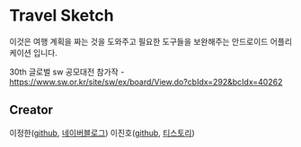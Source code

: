 Travel Sketch
==============
이것은 여행 계획을 짜는 것을 도와주고 필요한 도구들을 보완해주는 안드로이드 어플리케이션 입니다.

30th 글로벌 sw 공모대전 참가작 - https://www.sw.or.kr/site/sw/ex/board/View.do?cbIdx=292&bcIdx=40262

Creator
----------
이정한([github](http://github.com/qlqhqo2341), [네이버블로그](http://qlqhqo2341.blog.me))
이진호([github](http://github.com/Yeowoolee), [티스토리](http://yeowool0217.tistory.com))
